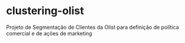 # clustering-olist
Projeto de Segmentação de Clientes da Olist para definição de política comercial e de ações de marketing
